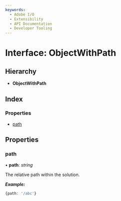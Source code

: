 ```yaml
---
keywords:
  - Adobe I/O
  - Extensibility
  - API Documentation
  - Developer Tooling
---
```


# Interface: ObjectWithPath

## Hierarchy

* **ObjectWithPath**

## Index

### Properties

* [path](page.objectwithpath.md#path)

## Properties

###  path

• **path**: *string*

The relative path within the solution.

***Example:***

```typescript
{path: '/abc'}
```
